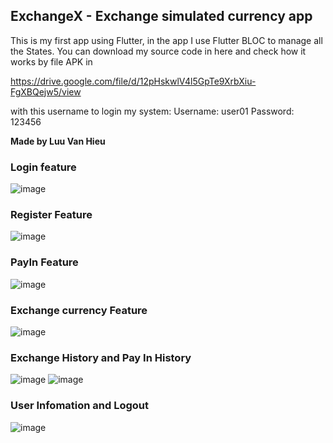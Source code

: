 <h2>ExchangeX - Exchange simulated currency app </h1>

This is my first app using Flutter, in the app I use Flutter BLOC to manage all the States. You can download my source code in here and check how it works by file APK in

https://drive.google.com/file/d/12pHskwlV4l5GpTe9XrbXiu-FgXBQejw5/view

with this username to login my system:
  Username: user01
  Password: 123456


<b>Made by Luu Van Hieu</b>


<h3>Login feature</h3>

![image](https://user-images.githubusercontent.com/66422090/148641061-081e59f1-c441-41d8-9f90-e202a3018469.png)

<h3>Register Feature</h3>

![image](https://user-images.githubusercontent.com/66422090/148641076-44d6cb5a-ec4c-4533-a1e7-b2c847c269b3.png)

<h3>PayIn Feature</h3>

![image](https://user-images.githubusercontent.com/66422090/148641096-01235efe-1765-498f-b14a-bb2d25a7507d.png)

<h3>Exchange currency Feature</h3>

![image](https://user-images.githubusercontent.com/66422090/148641126-1416f333-4b54-4779-af64-97c0d971fd69.png)

<h3>Exchange History and Pay In History</h3>

![image](https://user-images.githubusercontent.com/66422090/148641136-6a505499-2585-447d-a3eb-99d76354fcf9.png)
![image](https://user-images.githubusercontent.com/66422090/148641146-0be3c8a1-16f1-445f-ba6c-fe7c972d1e6c.png)

<h3>User Infomation and Logout</h3>

![image](https://user-images.githubusercontent.com/66422090/148641170-eaf4278d-0e58-4f58-a3bf-50a87b638f85.png)
